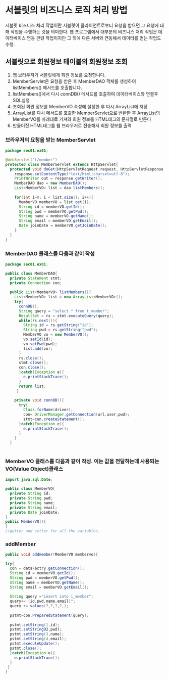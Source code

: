 # 서블릿의 비즈니스 로직 처리 방법

서블릿 비즈니스 처리 작업이란 서블릿이 클라이언트로부터 요청을 받으면 그 요청에 대해 작업을 수행하는 것을 의미한다.
웹 프로그램에서 대부분의 비즈니스 처리 작업은 데이터베이스 연동 관련 작업이지만 그 외에 다른 서버와 연동해서 데이터를 얻는 작업도 수행.

## 서블릿으로 회원정보 테이블의 회원정보 조회
1. 웹 브라우저가 서블릿에게 회원 정보를 요청합니다.
2. MemberServlet은 요청을 받은 후 MemberDAO 객체를 생성하여 listMembers() 메서드를 호출합니다.
3. listMembers()에서 다시 connDB() 메서드를 호출하여 데이터베이스와 연결후 SQL실행
4. 조회된 회원 정보를 MemberVO 속성에 설정한 후 다시 ArrayList에 저장
5. ArrayList를 다시 메서드를 호출한 MemberServlet으로 반환한 후 ArrayList의 MemberVO를 차례대로 가져와 회원 정보를 HTML태그의 문자열로 만든다
6. 만들어진 HTML태그를 웹 브라우저로 전송해서 회원 정보를 출력

### 브라우저의 요청을 받는 MemberServlet
```java
package sec01.ex01;

@WebServlet("(/member")
protected class MemberServlet extends HttpServlet{
  protected void doGet(HttpServletRequest request, HttpServletResponse response) throws ServletException, IOException{
    response.setContentType("text/html;charset=utf-8");
    PrintWriter out = response.getWriter();
    MemberDAO dao = new MemberDAO();
    List<MemberVO> list = dao.listMembers();
    
    for(int i=0; i < list.size(); i++){
      MemberVO memberVO = list.get(i);
      String id = memberVO.getId();
      String pwd = memberVO.getPwd();
      String name = memberVO.getName();
      String email = memberVO.getEmail();
      Date joinDate = memberVO.getJoinDate();
    }
  }
}

```
### MemberDAO 클래스를 다음과 같이 작성
```java
package sec01.ex01;

public class MemberDAO{
  private Statement stmt;
  private Connection con;
  
  public List<MemberVO> listMembers(){
    List<MemberVO> list = new ArrayList<MemberVO>();
    try{
      connDB();
      String query = "select * from t_member";
      ResultSet = rs = stmt.executeQuery(query);
      while(rs.next()){
        String id = rs.getString("id");
        String pwd = rs.getString("pwd");
        MemberVO vo = new MemberVO();
        vo.setId(id);
        vo.setPwd(pwd);
        list.add(vo);
      }
      rs.close();
      stmt.close();
      con.close();
      }catch(Exception e){
        e.printStackTrace();
      }
      return list;
     }
     
    private void connDB(){
      try{
        Class.forName(driver);
        con= DriverManager.getConnection(url,user,pwd);
        stmt=con.createStatement();
      }catch(Exception e){
        e.printStackTrace();
      }
    }
  }
  
```

### MemberVO 클래스를 다음과 같이 작성. 이는 값을 전달하는데 사용되는 VO(Value Object)클래스
```java
import java.sql.Date;

public class MemberVO{
  private String id;
  private String pwd;
  private String name;
  private String email;
  private Date joinDate;
}
public MemberVO(){
}
//getter and setter for all the variables.

```




### addMember
```java
public void addmember(MemberVO membervo){

try{
  con = dataFactry.getConnection();
  String id = memberVO.getId();
  String pwd = memberVO.getPwd();
  String name = memberVO.getName();
  String email = memberVO.getEmail();
  
  String query ="insert into i_member";
  query+= (id,pwd,name,email)";
  query += values(?,?,?,?,);
  
  pstmt=con.PreparedStatement(query);
  
  pstmt.setString(1,id);
  pstmt.setString92,pwd);
  pstmt.setString(3,name);
  pstmt.setString(4,email);
  pstmt.executeUpdate();
  pstmt.close();
  }catch(Exception e){
    e.printStackTrace();
  }
 }
}
```



